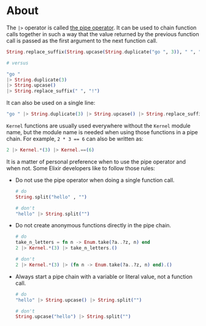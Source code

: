 # About

The `|>` operator is called [the pipe operator][pipe]. It can be used to chain function calls together in such a way that the value returned by the previous function call is passed as the first argument to the next function call.

```elixir
String.replace_suffix(String.upcase(String.duplicate("go ", 3)), " ", "!")

# versus

"go "
|> String.duplicate(3)
|> String.upcase()
|> String.replace_suffix(" ", "!")
```

It can also be used on a single line:

```elixir
"go " |> String.duplicate(3) |> String.upcase() |> String.replace_suffix(" ", "!")
```

`Kernel` functions are usually used everywhere without the `Kernel` module name, but the module name is needed when using those functions in a pipe chain. For example, `2 * 3 == 6` can also be written as:

```elixir
2 |> Kernel.*(3) |> Kernel.==(6)
```

It is a matter of personal preference when to use the pipe operator and when not. Some Elixir developers like to follow those rules:

- Do not use the pipe operator when doing a single function call.

  ```elixir
  # do
  String.split("hello" , "")

  # don't
  "hello" |> String.split("")
  ```

- Do not create anonymous functions directly in the pipe chain.

  ```elixir
  # do
  take_n_letters = fn n -> Enum.take(?a..?z, n) end
  2 |> Kernel.*(3) |> take_n_letters.()

  # don't
  2 |> Kernel.*(3) |> (fn n -> Enum.take(?a..?z, n) end).()
  ```

- Always start a pipe chain with a variable or literal value, not a function call.

  ```elixir
  # do
  "hello" |> String.upcase() |> String.split("")

  # don't
  String.upcase("hello") |> String.split("")
  ```

[pipe]: https://hexdocs.pm/elixir/Kernel.html#%7C%3E/2
